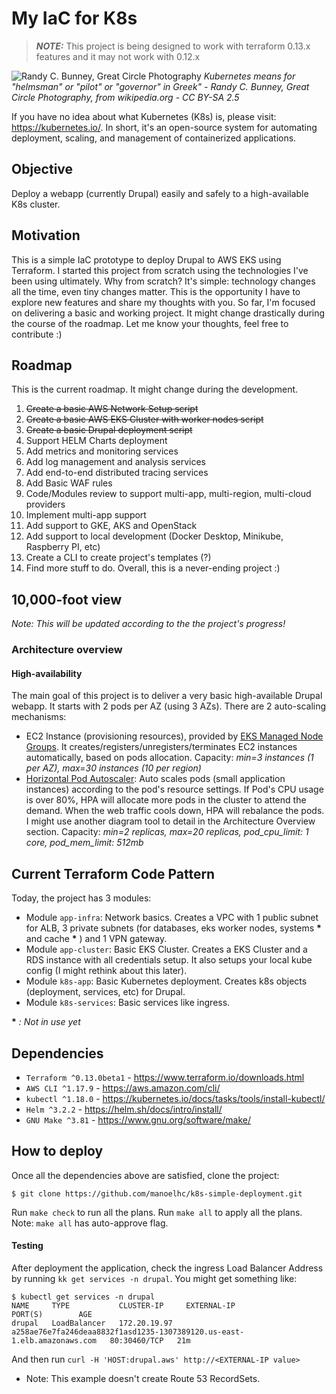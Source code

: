# My IaC for K8s

> **_NOTE:_** This project is being designed to work with terraform 0.13.x features and it may not work with 0.12.x


![Randy C. Bunney, Great Circle Photography](https://upload.wikimedia.org/wikipedia/commons/e/e5/Scross_helmsman.jpg "Kubernetes stands for 'helmsman' or 'pilot' or 'governor' in Greek")
_Kubernetes means for "helmsman" or "pilot" or "governor" in Greek" - Randy C. Bunney, Great Circle Photography, from wikipedia.org - CC BY-SA 2.5_

If you have no idea about what Kubernetes (K8s) is, please visit: https://kubernetes.io/. In short, it's an open-source system for automating deployment, scaling, and management of containerized applications.

## Objective 

Deploy a webapp (currently Drupal) easily and safely to a high-available K8s cluster.

## Motivation

This is a simple IaC prototype to deploy Drupal to AWS EKS using Terraform. I started this project from scratch using the technologies I've been using ultimately. Why from scratch? It's simple: technology changes all the time, even tiny changes matter. This is the opportunity I have to explore new features and share my thoughts with you. So far, I'm focused on delivering a basic and working project. It might change drastically during the course of the roadmap. Let me know your thoughts, feel free to contribute :)

## Roadmap

This is the current roadmap. It might change during the development.

 1. ~~Create a basic AWS Network Setup script~~
 1. ~~Create a basic AWS EKS Cluster with worker nodes script~~
 1. ~~Create a basic Drupal deployment script~~
 1. Support HELM Charts deployment
 1. Add metrics and monitoring services
 1. Add log management and analysis services
 1. Add end-to-end distributed tracing services  
 1. Add Basic WAF rules
 1. Code/Modules review to support multi-app, multi-region, multi-cloud providers
 1. Implement multi-app support
 1. Add support to GKE, AKS and OpenStack
 1. Add support to local development (Docker Desktop, Minikube, Raspberry PI, etc)
 1. Create a CLI to create project's templates (?)
 1. Find more stuff to do. Overall, this is a never-ending project :)

## 10,000-foot view 

_Note: This will be updated according to the the project's progress!_

### Architecture overview

#### High-availability
The main goal of this project is to deliver a very basic high-available Drupal webapp. It starts with 2 pods per AZ (using 3 AZs). There are 2 auto-scaling mechanisms:
 * EC2 Instance (provisioning resources), provided by [EKS Managed Node Groups](https://docs.aws.amazon.com/eks/latest/userguide/managed-node-groups.html). It creates/registers/unregisters/terminates EC2 instances automatically, based on pods allocation. Capacity: _min=3 instances (1 per AZ), max=30 instances (10 per region)_
 * [Horizontal Pod Autoscaler](https://kubernetes.io/docs/tasks/run-application/horizontal-pod-autoscale/): Auto scales pods (small application instances) according to the pod's resource settings. If Pod's CPU usage is over 80%, HPA will allocate more pods in the cluster to attend the demand. When the web traffic cools down, HPA will rebalance the pods. I might use another diagram tool to detail in the Architecture Overview section. Capacity: _min=2 replicas, max=20 replicas, pod_cpu_limit: 1 core, pod_mem_limit: 512mb_ 


## Current Terraform Code Pattern

Today, the project has 3 modules:
 * Module `app-infra`: Network basics. Creates a VPC with 1 public subnet for ALB, 3 private subnets (for databases, eks worker nodes, systems __*__ and cache __*__ ) and 1 VPN gateway.
 * Module `app-cluster`: Basic EKS Cluster. Creates a EKS Cluster and a RDS instance with all credentials setup. It also setups your local kube config (I might rethink about this later).
 * Module `k8s-app`: Basic Kubernetes deployment. Creates k8s objects (deployment, services, etc) for Drupal.
 * Module `k8s-services`: Basic services like ingress.

__*__ _: Not in use yet_

## Dependencies

 * `Terraform ^0.13.0beta1` - https://www.terraform.io/downloads.html
 * `AWS CLI ^1.17.9` - https://aws.amazon.com/cli/
 * `kubectl ^1.18.0` - https://kubernetes.io/docs/tasks/tools/install-kubectl/
 * `Helm ^3.2.2` - https://helm.sh/docs/intro/install/
 * `GNU Make ^3.81` - https://www.gnu.org/software/make/

## How to deploy

Once all the dependencies above are satisfied, clone the project:
```
$ git clone https://github.com/manoelhc/k8s-simple-deployment.git
```

Run `make check` to run all the plans. Run `make all` to apply all the plans. Note: `make all` has auto-approve flag.

#### Testing

After deployment the application, check the ingress Load Balancer Address by running `kk get services -n drupal`. You might get something like:
```
$ kubectl get services -n drupal
NAME     TYPE           CLUSTER-IP     EXTERNAL-IP                                                               PORT(S)        AGE
drupal   LoadBalancer   172.20.19.97   a258ae76e7fa246deaa8832f1asd1235-1307389120.us-east-1.elb.amazonaws.com   80:30460/TCP   21m
```
And then run `curl -H 'HOST:drupal.aws' http://<EXTERNAL-IP value>`

* Note: This example doesn't create Route 53 RecordSets.
